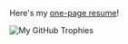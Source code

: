 Here's my [one-page resume](https://ccjmne.github.io/ccjmne-resume)!

![My GitHub Trophies](https://github-profile-trophy.vercel.app/?username=ccjmne&margin-h=5&margin-w=5&rank=SECRET,SSS,SS,S,AAA,AA,A,B&no-bg=false&theme=nord&no-frame=true)

<!--
Here are some ideas to get you started:

- 🔭 I’m currently working on ...
- 🌱 I’m currently learning ...
- 👯 I’m looking to collaborate on ...
- 🤔 I’m looking for help with ...
- 💬 Ask me about ...
- 📫 How to reach me: ...
- 😄 Pronouns: ...
- ⚡ Fun fact: ...
-->
